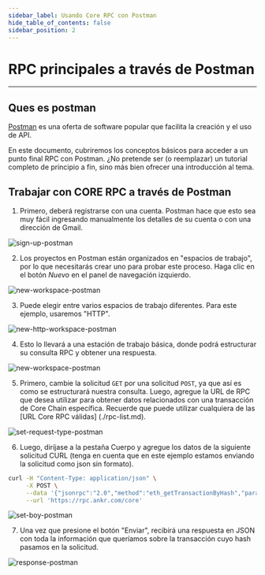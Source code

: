 ```yaml
---
sidebar_label: Usando Core RPC con Postman
hide_table_of_contents: false
sidebar_position: 2
---
```


# RPC principales a través de Postman

---

## Ques es postman

[Postman](https://www.postman.com/) es una oferta de software popular que facilita la creación y el uso de API.

En este documento, cubriremos los conceptos básicos para acceder a un punto final RPC con Postman. ¿No pretende ser (o reemplazar) un tutorial completo de principio a fin, sino más bien ofrecer una introducción al tema.

## Trabajar con CORE RPC a través de Postman

1. Primero, deberá registrarse con una cuenta. Postman hace que esto sea muy fácil ingresando manualmente los detalles de su cuenta o con una dirección de Gmail.

![sign-up-postman](../../static/img/rpc/postman/rpc-psotman-1.png)

2. Los proyectos en Postman están organizados en "espacios de trabajo", por lo que necesitarás crear uno para probar este proceso. Haga clic en el botón _Nuevo_ en el panel de navegación izquierdo.

![new-workspace-postman](../../static/img/rpc/postman/rpc-psotman-2.png)

3. Puede elegir entre varios espacios de trabajo diferentes. Para este ejemplo, usaremos "HTTP".

![new-http-workspace-postman](../../static/img/rpc/postman/rpc-psotman-3.png)

4. Esto lo llevará a una estación de trabajo básica, donde podrá estructurar su consulta RPC y obtener una respuesta.

![new-workspace-postman](../../static/img/rpc/postman/rpc-psotman-4.png)

5. Primero, cambie la solicitud `GET` por una solicitud `POST`, ya que así es como se estructurará nuestra consulta. Luego, agregue la URL de RPC que desea utilizar para obtener datos relacionados con una transacción de Core Chain específica. Recuerde que puede utilizar cualquiera de las [URL Core RPC válidas] (./rpc-list.md).

![set-request-type-postman](../../static/img/rpc/postman/rpc-psotman-5.png)

6. Luego, diríjase a la pestaña Cuerpo y agregue los datos de la siguiente solicitud CURL (tenga en cuenta que en este ejemplo estamos enviando la solicitud como json sin formato).

```bash
curl -H "Content-Type: application/json" \
     -X POST \
     --data '{"jsonrpc":"2.0","method":"eth_getTransactionByHash","params":["0xc9c4a5d14857ace0db197c7393806868824763377f802645aacf6f38d9c309b7"],"id":1}' \
     --url 'https://rpc.ankr.com/core'
```

![set-boy-postman](../../static/img/rpc/postman/rpc-psotman-6.png)

7. Una vez que presione el botón "Enviar", recibirá una respuesta en JSON con toda la información que queríamos sobre la transacción cuyo hash pasamos en la solicitud.

![response-postman](../../static/img/rpc/postman/rpc-psotman-7.png)
